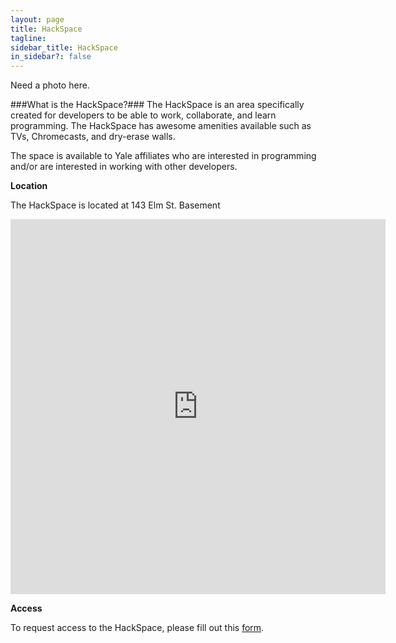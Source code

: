 ```yaml
---
layout: page
title: HackSpace
tagline:
sidebar_title: HackSpace
in_sidebar?: false
---
```


Need a photo here.

###What is the HackSpace?###
The HackSpace is an area specifically created for developers to be able to work,
collaborate, and learn programming. The HackSpace has awesome amenities available
such as TVs, Chromecasts, and dry-erase walls.


The space is available to Yale affiliates who are interested in programming
and/or are interested in working with other developers.


**Location**

The HackSpace is located at 143 Elm St. Basement
<iframe width="600" height="600" frameborder="0" style="border:0"
src="https://www.google.com/maps/embed/v1/search?key=AIzaSyAt9g_alNaAZvskS8JQZpgVCgTekZVUz5Y&q=143+Elm+St,+Yale+University,+New+Haven,+CT+06511/@41.309167,-72.9255067,17z/data=!4m2!3m1!1s0x89e7d9b45328a89b:0x8d8e1a4433c88b08"></iframe>

**Access**

To request access to the HackSpace, please fill out this [form](https://docs.google.com/forms/d/1T1J3TDzf2GDEgOW59_Qe7G-kvIyLtVRtnwmkPcBXrdQ/viewform).

